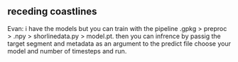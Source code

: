 ## receding coastlines

Evan: i have the models but you can train with the pipeline .gpkg > preproc > .npy > shorlinedata.py > model.pt. then you can infrence by passig the target segment and metadata as an argument to the predict file choose your model and number of timesteps and run. 
